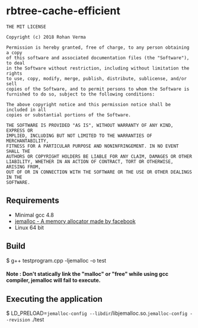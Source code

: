 # rbtree-cache-efficient
```
THE MIT LICENSE

Copyright (c) 2018 Rohan Verma

Permission is hereby granted, free of charge, to any person obtaining a copy
of this software and associated documentation files (the "Software"), to deal
in the Software without restriction, including without limitation the rights
to use, copy, modify, merge, publish, distribute, sublicense, and/or sell
copies of the Software, and to permit persons to whom the Software is
furnished to do so, subject to the following conditions:

The above copyright notice and this permission notice shall be included in all
copies or substantial portions of the Software.

THE SOFTWARE IS PROVIDED "AS IS", WITHOUT WARRANTY OF ANY KIND, EXPRESS OR
IMPLIED, INCLUDING BUT NOT LIMITED TO THE WARRANTIES OF MERCHANTABILITY,
FITNESS FOR A PARTICULAR PURPOSE AND NONINFRINGEMENT. IN NO EVENT SHALL THE
AUTHORS OR COPYRIGHT HOLDERS BE LIABLE FOR ANY CLAIM, DAMAGES OR OTHER
LIABILITY, WHETHER IN AN ACTION OF CONTRACT, TORT OR OTHERWISE, ARISING FROM,
OUT OF OR IN CONNECTION WITH THE SOFTWARE OR THE USE OR OTHER DEALINGS IN THE
SOFTWARE.

```
## Requirements
* Minimal gcc 4.8
* [jemalloc - A memory allocator made by facebook](https://github.com/jemalloc/jemalloc)
* Linux 64 bit

## Build

 $ g++ testprogram.cpp -ljemalloc -o test
 
 #### Note : Don't statically link the "malloc" or "free" while using gcc compiler, jemalloc will fail to execute.
 

## Executing the application

 $ LD_PRELOAD=`jemalloc-config --libdir`/libjemalloc.so.`jemalloc-config --revision` ./test


